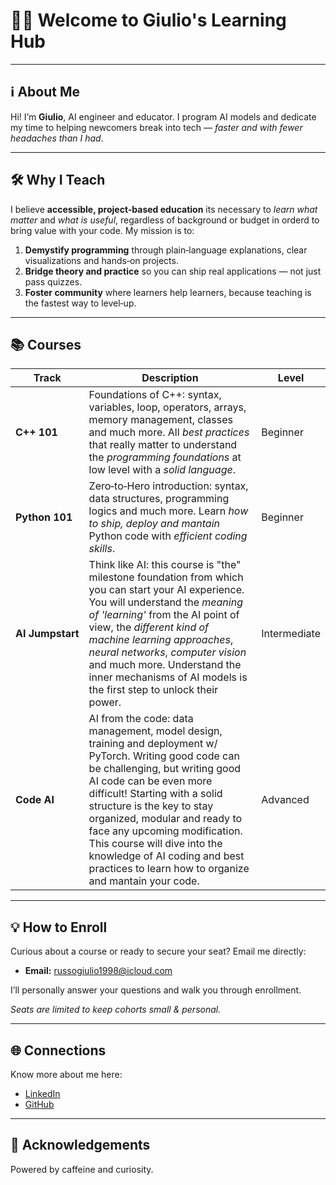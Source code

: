# 👨‍💻 Welcome to **Giulio's Learning Hub**

---

## ℹ️ About Me

Hi! I’m **Giulio**, AI engineer and educator. I program AI models and dedicate my time to helping newcomers break into tech — *faster and with fewer headaches than I had*.

---

## 🛠️ Why I Teach

I believe **accessible, project‑based education** its necessary to *learn what matter* and *what is useful*, regardless of background or budget in orderd to bring value with your code. My mission is to:

1. **Demystify programming** through plain‑language explanations, clear visualizations and hands‑on projects.
2. **Bridge theory and practice** so you can ship real applications — not just pass quizzes.
3. **Foster community** where learners help learners, because teaching is the fastest way to level‑up.

---

## 📚 Courses

| Track            | Description                                                                                                        | Level        |
| ---------------- | ------------------------------------------------------------------------------------------------------------------ | ------------ |
| **C++ 101**      | Foundations of C++: syntax, variables, loop, operators, arrays, memory management, classes and much more. All *best practices* that really matter to understand the *programming foundations* at low level with a *solid language*.                                         | Beginner     |
| **Python 101**   | Zero‑to‑Hero introduction: syntax, data structures, programming logics and much more. Learn *how to ship, deploy and mantain* Python code with *efficient coding skills*.                                      | Beginner     |
| **AI Jumpstart** | Think like AI: this course is "the" milestone foundation from which you can start your AI experience. You will understand the *meaning of 'learning'* from the AI point of view, the *different kind of machine learning approaches*, *neural networks*, *computer vision* and much more. Understand the inner mechanisms of AI models is the first step to unlock their power.                           | Intermediate |
| **Code AI**      | AI from the code: data management, model design, training and deployment w/ PyTorch. Writing good code can be challenging, but writing good AI code can be even more difficult! Starting with a solid structure is the key to stay organized, modular and ready to face any upcoming modification. This course will dive into the knowledge of AI coding and best practices to learn how to organize and mantain your code.                                | Advanced |

---

## 💡 How to Enroll

Curious about a course or ready to secure your seat? Email me directly:

* **Email:** [russogiulio1998@icloud.com](mailto:russogiulio1998@icloud.com)

I’ll personally answer your questions and walk you through enrollment.

*Seats are limited to keep cohorts small & personal.*

---

## 🌐 Connections

Know more about me here:

* [LinkedIn](https://linkedin.com/in/russogiulio) <br>
* [GitHub](https://github.com/GiulioRusso) <br>

---

## 🌟 Acknowledgements

Powered by caffeine and curiosity.

